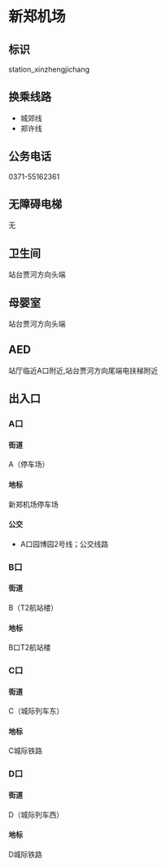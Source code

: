 # 新郑机场

## 标识

station_xinzhengjichang

## 换乘线路

- 城郊线
- 郑许线

## 公务电话

0371-55162361

## 无障碍电梯

无

## 卫生间

站台贾河方向头端

## 母婴室

站台贾河方向头端

## AED

站厅临近A口附近,站台贾河方向尾端电扶梯附近

## 出入口

### A口

#### 街道

A（停车场）

#### 地标

新郑机场停车场

#### 公交

- A口园博园2号线；公交线路

### B口

#### 街道

B（T2航站楼）

#### 地标

B口T2航站楼

### C口

#### 街道

C（城际列车东）

#### 地标

C城际铁路

### D口

#### 街道

D（城际列车西）

#### 地标

D城际铁路

